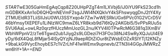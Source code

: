 $START$wE305GaHmEgAqCqp8Z20UHpPZgT4m1LXVbj6/iJ0iYU9FkS23cd1hmGDBKKxAn1oD6QHQmNEVmF2sgJJWI4NXQklvY4kSFhswyqgDnJ2tY4XyZTMUEldR3TLiiSIIJsU0WU3SSYxqo4r7Zw7wWESRkUGx6PVc01G2VCrD5V46bYmsy1XEPEFu1LiNIzWC9mwZ6LYR8kxb9d7I6tQy2AKGbI5/5vPPsRUu5sSVU6AaL+owLRz0qrzfHUczMmUozGL2nu/KYV4I0TPwRcM6G381q3XmBVWbhWPpnV2/zTe6Tgwd2ub1Jiyg2s9LGDezi7H3FOo38NJ4SwRyXQJuUl4E9yDy/6dX4QqL8fMjar54lSyQYzjNJ9aepRDtZiOur8tZWsbEOZxRSIYTj12KNZy+9baLkG9VycEhoybES7c1VZrLhF41wWEmx9upnevb/ZTN3Ii4GGpJMWRzZwn6hY+1A==$END$